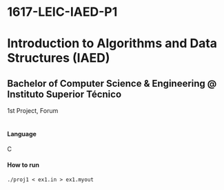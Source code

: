 # 1617-LEIC-IAED-P1


# Introduction to Algorithms and Data Structures (IAED)
## Bachelor of Computer Science & Engineering @ Instituto Superior Técnico
1st Project, Forum
<br><br>
#### Language
C
#### How to run
```./proj1 < ex1.in > ex1.myout```
